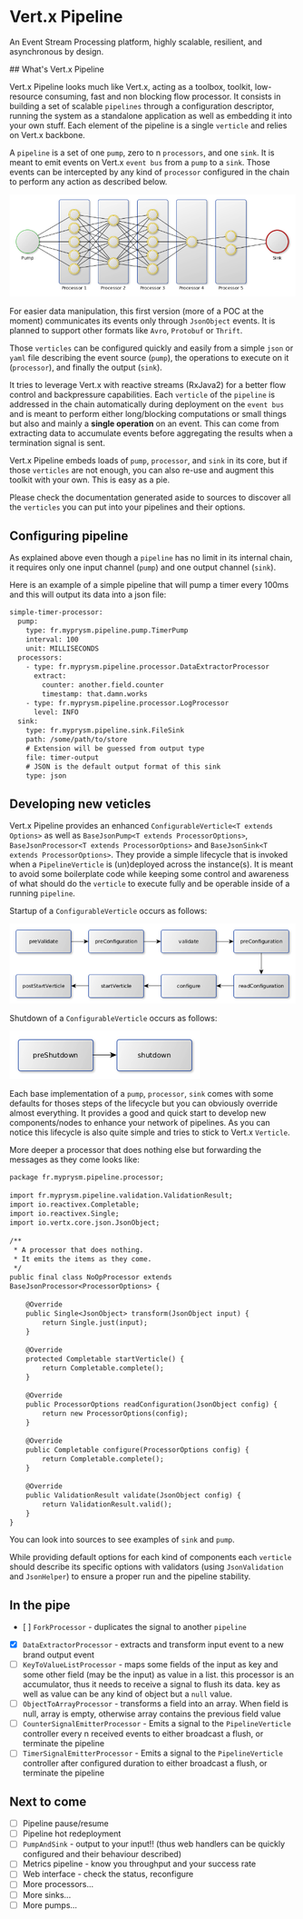 # Vert.x Pipeline

An Event Stream Processing platform, highly scalable, resilient, and asynchronous by design.

## What's Vert.x Pipeline

Vert.x Pipeline looks much like Vert.x, acting as a toolbox, toolkit, low-resource consuming,
fast and non blocking flow processor. It consists in building a set of scalable `pipelines` 
through a configuration descriptor, running the system as a standalone application 
as well as embedding it into your own stuff. Each element of the pipeline is a single `verticle` 
and relies on Vert.x backbone.

A `pipeline` is a set of one `pump`, zero to n `processors`, and one `sink`. 
It is meant to emit events on Vert.x `event bus` from a `pump` to a `sink`. 
Those events can be intercepted by any kind of `processor` configured in the chain 
to perform any action as described below.

![Vert.x Pipeline](./vertx-pipeline.png)


For easier data manipulation, this first version (more of a POC at the moment) communicates its events
only through `JsonObject` events. It is planned to support other formats like `Avro`, `Protobuf` or `Thrift`.

Those `verticles` can be configured quickly and easily from a simple `json` or `yaml` file describing
the event source (`pump`), the operations to execute on it (`processor`), and finally the output (`sink`).

It tries to leverage Vert.x with reactive streams (RxJava2) for a better flow control and backpressure capabilities.
Each `verticle` of the `pipeline` is addressed in the chain automatically during deployment 
on the `event bus` and is meant to perform either long/blocking computations or small things 
but also and mainly a **single operation** on an event.
This can come from extracting data to accumulate events before aggregating the results when a termination signal is sent.

Vert.x Pipeline embeds loads of `pump`, `processor`, and `sink` in its core, 
but if those `verticles` are not enough, you can also re-use and augment this toolkit with your own.
This is easy as a pie.

Please check the documentation generated aside to sources to discover all the `verticles` you can put
into your pipelines and their options.

## Configuring pipeline

As explained above even though a `pipeline` has no limit in its internal chain, 
it requires only one input channel (`pump`) and one output channel (`sink`).

Here is an example of a simple pipeline that will pump a timer every 100ms and this will output its data
into a json file:

```
simple-timer-processor:
  pump:
    type: fr.myprysm.pipeline.pump.TimerPump
    interval: 100
    unit: MILLISECONDS
  processors:
    - type: fr.myprysm.pipeline.processor.DataExtractorProcessor
      extract:
        counter: another.field.counter
        timestamp: that.damn.works
    - type: fr.myprysm.pipeline.processor.LogProcessor
      level: INFO
  sink:
    type: fr.myprysm.pipeline.sink.FileSink
    path: /some/path/to/store
    # Extension will be guessed from output type
    file: timer-output
    # JSON is the default output format of this sink
    type: json
```


## Developing new veticles

Vert.x Pipeline provides an enhanced `ConfigurableVerticle<T extends Options>` as well as 
`BaseJsonPump<T extends ProcessorOptions>`, `BaseJsonProcessor<T extends ProcessorOptions>` 
and `BaseJsonSink<T extends ProcessorOptions>`. They provide a simple lifecycle that is invoked
when a `PipelineVerticle` is (un)deployed across the instance(s). 
It is meant to avoid some boilerplate code while keeping some control and awareness
of what should do the `verticle` to execute fully and be operable inside of a running `pipeline`.

Startup of a `ConfigurableVerticle` occurs as follows:

![ConfigurableVerticle<T extends Options> startup](./configurable-verticle-startup.png)

Shutdown of a `ConfigurableVerticle` occurs as follows:

![ConfigurableVerticle<T extends Options> shutdown](./configurable-verticle-shutdown.png)

Each base implementation of a `pump`, `processor`, `sink` comes with some defaults for thoses steps
of the lifecycle but you can obviously override almost everything. It provides a good and quick start
to develop new components/nodes to enhance your network of pipelines. As you can notice this lifecycle
is also quite simple and tries to stick to Vert.x `Verticle`.

More deeper a processor that does nothing else but forwarding the messages as they come looks like:
```
package fr.myprysm.pipeline.processor;

import fr.myprysm.pipeline.validation.ValidationResult;
import io.reactivex.Completable;
import io.reactivex.Single;
import io.vertx.core.json.JsonObject;

/**
 * A processor that does nothing.
 * It emits the items as they come.
 */
public final class NoOpProcessor extends BaseJsonProcessor<ProcessorOptions> {

    @Override
    public Single<JsonObject> transform(JsonObject input) {
        return Single.just(input);
    }

    @Override
    protected Completable startVerticle() {
        return Completable.complete();
    }

    @Override
    public ProcessorOptions readConfiguration(JsonObject config) {
        return new ProcessorOptions(config);
    }

    @Override
    public Completable configure(ProcessorOptions config) {
        return Completable.complete();
    }

    @Override
    public ValidationResult validate(JsonObject config) {
        return ValidationResult.valid();
    }
}
```
You can look into sources to see examples of `sink` and `pump`.

While providing default options for each kind of components each `verticle` should describe
its specific options with validators (using `JsonValidation` and `JsonHelper`)
to ensure a proper run and the pipeline stability.

## In the pipe

- [ ] `ForkProcessor`                   - duplicates the signal to another `pipeline`
- [x] `DataExtractorProcessor`          - extracts and transform input event to a new brand output event
- [ ] `KeyToValueListProcessor`         - maps some fields of the input as key and some other field (may be the input) as value in a list.
                                        this processor is an accumulator, thus it needs to receive a signal to flush its data.
                                        key as well as value can be any kind of object but a `null` value.
- [ ] `ObjectToArrayProcessor`          - transforms a field into an array. When field is null, array is empty, 
                                        otherwise array contains the previous field value
- [ ] `CounterSignalEmitterProcessor`   - Emits a signal to the `PipelineVerticle` controller every n received events 
                                        to either broadcast a flush, or terminate the pipeline
- [ ] `TimerSignalEmitterProcessor`     - Emits a signal to the `PipelineVerticle` controller after configured duration
                                        to either broadcast a flush, or terminate the pipeline

## Next to come

- [ ] Pipeline pause/resume
- [ ] Pipeline hot redeployment
- [ ] `PumpAndSink` - output to your input!! (thus web handlers can be quickly configured and their behaviour described)
- [ ] Metrics pipeline - know you throughput and your success rate
- [ ] Web interface - check the status, reconfigure
- [ ] More processors...
- [ ] More sinks...
- [ ] More pumps...
